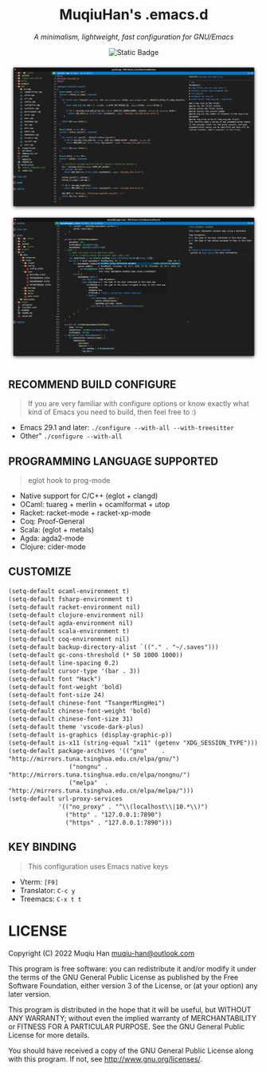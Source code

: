 <div align="center">

# MuqiuHan's .emacs.d

*A minimalism, lightweight, fast configuration for GNU/Emacs*

![Static Badge](https://img.shields.io/badge/Emacs29.1-8A2BE2)

![demo1.png](./.github/Screenshot_20230917_100842.png)
![demo2.png](./.github/Screenshot_20230917_101013.png)

</div>

## RECOMMEND BUILD CONFIGURE
> If you are very familiar with configure options or know exactly what kind of Emacs you need to build, then feel free to :)

- Emacs 29.1 and later: ``./configure --with-all --with-treesitter``
- Other" ``./configure --with-all``

## PROGRAMMING LANGUAGE SUPPORTED
> eglot hook to prog-mode

- Native support for C/C++ (eglot + clangd)
- OCaml: tuareg + merlin + ocamlformat + utop
- Racket: racket-mode + racket-xp-mode
- Coq: Proof-General
- Scala: (eglot + metals)
- Agda: agda2-mode
- Clojure: cider-mode

## CUSTOMIZE
```elisp
(setq-default ocaml-environment t)
(setq-default fsharp-environment t)
(setq-default racket-environment nil)
(setq-default clojure-environment nil)
(setq-default agda-environment nil)
(setq-default scala-environment t)
(setq-default coq-environment nil)
(setq-default backup-directory-alist `(("." . "~/.saves")))
(setq-default gc-cons-threshold (* 50 1000 1000))
(setq-default line-spacing 0.2)
(setq-default cursor-type '(bar . 3))
(setq-default font "Hack")
(setq-default font-weight 'bold)
(setq-default font-size 24)
(setq-default chinese-font "TsangerMingHei")
(setq-default chinese-font-weight 'bold)
(setq-default chinese-font-size 31)
(setq-default theme 'vscode-dark-plus)
(setq-default is-graphics (display-graphic-p))
(setq-default is-x11 (string-equal "x11" (getenv "XDG_SESSION_TYPE")))
(setq-default package-archives '(("gnu"    . "http://mirrors.tuna.tsinghua.edu.cn/elpa/gnu/")
				 ("nongnu" . "http://mirrors.tuna.tsinghua.edu.cn/elpa/nongnu/")
				 ("melpa"  . "http://mirrors.tuna.tsinghua.edu.cn/elpa/melpa/")))
(setq-default url-proxy-services
              '(("no_proxy" . "^\\(localhost\\|10.*\\)")
                ("http" . "127.0.0.1:7890")
                ("https" . "127.0.0.1:7890")))
```

## KEY BINDING
> This configuration uses Emacs native keys

- Vterm: `[F9]`
- Translator: `C-c y`
- Treemacs: `C-x t t`

# LICENSE
Copyright (C) 2022 Muqiu Han <muqiu-han@outlook.com>

This program is free software: you can redistribute it and/or modify
it under the terms of the GNU General Public License as published by
the Free Software Foundation, either version 3 of the License, or
(at your option) any later version.

This program is distributed in the hope that it will be useful,
but WITHOUT ANY WARRANTY; without even the implied warranty of
MERCHANTABILITY or FITNESS FOR A PARTICULAR PURPOSE.  See the
GNU General Public License for more details.

You should have received a copy of the GNU General Public License
along with this program.  If not, see <http://www.gnu.org/licenses/>.